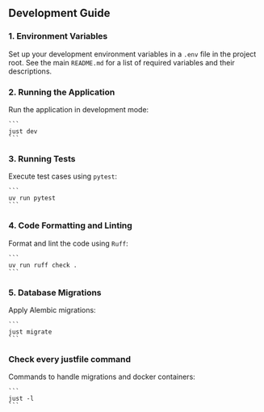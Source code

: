 ## Development Guide

### 1. Environment Variables

Set up your development environment variables in a `.env` file in the project root.  See the main `README.md` for a list of required variables and their descriptions.

### 2. Running the Application

Run the application in development mode:

    ```
    just dev
    ```

### 3. Running Tests
Execute test cases using `pytest`:
    
    ```
    uv run pytest
    ```

### 4. Code Formatting and Linting
Format and lint the code using `Ruff`:

    ```
    uv run ruff check .
    ```


### 5. Database Migrations
Apply Alembic migrations:

    ```
    just migrate
    ```

### Check every justfile command
Commands to handle migrations and docker containers:

    ```
    just -l
    ```
